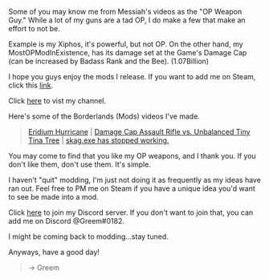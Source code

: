 Some of you may know me from Messiah's videos as the "OP Weapon Guy." While a lot of my guns are a tad OP, I do make a few that make an effort to not be.

Example is my Xiphos, it's powerful, but not OP. On the other hand, my MostOPModInExistence, has its damage set at the Game's Damage Cap (can be increased by Badass Rank and the Bee). (1.07Billion)

I hope you guys enjoy the mods I release.
If you want to add me on Steam, click this [link](http://steamcommunity.com/id/greemking).

Click [here](https://www.youtube.com/channel/UCc0sqBDDpS2MI1QWq0NMM5A) to vist my channel.

Here's some of the Borderlands (Mods) videos I've made.
 > [Eridium Hurricane](https://youtu.be/UI9DWv1JTNs) |
 > [Damage Cap Assault Rifle vs. Unbalanced Tiny Tina Tree](https://youtu.be/bQmpbkCU2c4) |
 > [skag.exe has stopped working.](https://youtu.be/r_VsFbVoglg)


You may come to find that you like my OP weapons, and I thank you. If you don't like them, don't use them. It's simple.

I haven't "quit" modding, I'm just not doing it as frequently as my ideas have ran out. Feel free to PM me on Steam if you have a unique idea you'd want to see be made into a mod. 

Click [here](https://discord.io/greem) to join my Discord server.
If you don't want to join that, you can add me on Discord @Greem#0182. 

I might be coming back to modding...stay tuned.

Anyways, have a good day!
> -> Greem
